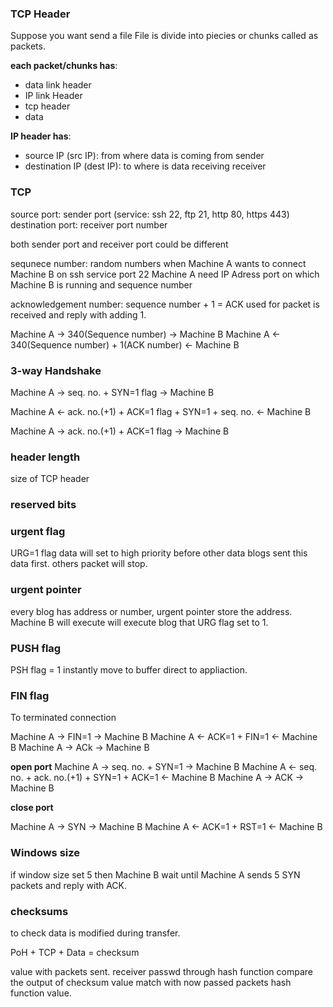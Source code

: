 ### TCP Header

Suppose you want send a file
File is divide into piecies or chunks called as packets.

**each packet/chunks has**:
- data link  header
- IP link Header
- tcp header
- data

**IP header has**:
- source IP (src IP):  from where data is coming from sender
- destination IP (dest IP): to where is data receiving receiver

### TCP

source port: sender port (service: ssh 22, ftp 21, http 80, https 443)
destination port: receiver port number

both sender port and receiver port could be different

sequnece number: random numbers
when Machine A wants to connect Machine B on ssh service port 22 
Machine A need IP Adress port on which Machine B is running and sequence number

acknowledgement number: sequence number + 1 = ACK
used for packet is received and reply with adding 1.


Machine A -> 340(Sequence number) -> Machine B
Machine A <- 340(Sequence number) + 1(ACK number)  <- Machine B

### 3-way Handshake

Machine A -> seq. no. + SYN=1 flag -> Machine B

Machine A <- ack. no.(+1) + ACK=1 flag + SYN=1 + seq. no.   <- Machine B

Machine A ->  ack. no.(+1) + ACK=1 flag  -> Machine B

### header length

size of TCP header

### reserved bits

### urgent flag

URG=1 flag data will set to high priority
before other data blogs sent this data first.
others packet will stop.

### urgent pointer

every blog has address or number, 
urgent pointer store the address.
Machine B will execute will execute blog
that URG flag set to 1.


### PUSH flag

PSH flag = 1 instantly move to buffer
direct to appliaction.

### FIN flag

To terminated connection 

Machine A -> FIN=1 -> Machine B
Machine A <- ACK=1 + FIN=1 <- Machine B
Machine A -> ACk -> Machine B

**open port**
Machine A -> seq. no. + SYN=1 -> Machine B
Machine A <- seq. no. + ack. no.(+1) + SYN=1 + ACK=1 <- Machine B
Machine A -> ACK -> Machine B

**close port**

Machine A -> SYN -> Machine B
Machine A <- ACK=1 + RST=1 <- Machine B

### Windows size

if window size set 5 then 
Machine B wait until Machine A sends 5 SYN packets
and reply with ACK.

### checksums

to check data is modified during transfer.

PoH + TCP + Data = checksum

value with packets sent.
receiver passwd through hash function 
compare the output of checksum value match with
now passed packets hash function value.
